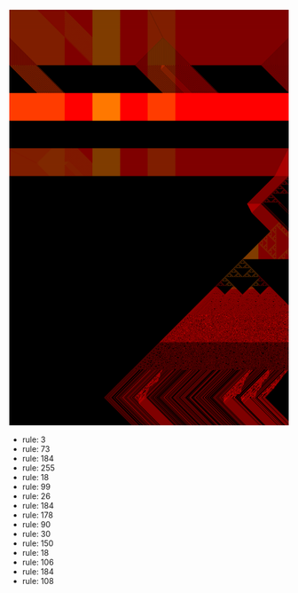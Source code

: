 ![photo](./output.png) 
 * rule: 3
* rule: 73
* rule: 184
* rule: 255
* rule: 18
* rule: 99
* rule: 26
* rule: 184
* rule: 178
* rule: 90
* rule: 30
* rule: 150
* rule: 18
* rule: 106
* rule: 184
* rule: 108
